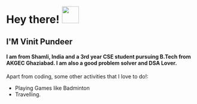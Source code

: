 # Hey there! <img src="https://raw.githubusercontent.com/igorkowalczyk/igorkowalczyk/master/src/images/wave.gif" width="45px">
## I'M Vinit Pundeer
####  I am from Shamli, India and a 3rd year CSE student pursuing B.Tech from AKGEC Ghaziabad. I am also a good problem solver and DSA Lover.
Apart from coding, some other activities that I love to do!:
 - Playing Games like Badminton
 - Travelling. 
